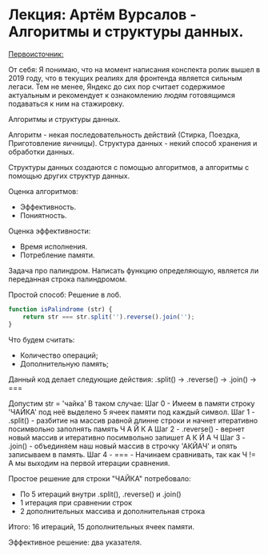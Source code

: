 # Лекция: Артём Вурсалов - Алгоритмы и структуры данных.

[Первоисточник:](https://www.youtube.com/watch?v=ijwbVxLMp58)

От себя: Я понимаю, что на момент написания конспекта ролик вышел в 2019 году, что в текущих реалиях для фронтенда является сильным легаси. Тем не менее, Яндекс до сих пор считает содержимое актуальным и рекомендует к ознакомлению людям готовящимся подаваться к ним на стажировку.

Алгоритмы и структуры данных.

Алгоритм - некая последовательность действий (Стирка, Поездка, Приготовление яичницы).
Структура данных - некий способ хранения и обработки данных.

Структуры данных создаются с помощью алгоритмов, а алгоритмы с помощью других структур данных.

Оценка алгоритмов:
- Эффективность.
- Пониятность.

Оценка эффективности:
- Время исполнения.
- Потребление памяти.

Задача про палиндром.
Написать функцию определяющую, является ли переданная строка палиндромом.

Простой способ: Решение в лоб.

```js
function isPalindrome (str) {
    return str === str.split('').reverse().join('');
}
```
Что будем считать:
- Количество операций;
- Дополнительную память;

Данный код делает следующие действия:
.split() -> .reverse() -> .join() -> ===

Допустим str = 'чайка'
В таком случае:
Шаг 0 - Имеем в памяти строку 'ЧАЙКА' под неё выделено 5 ячеек памяти под каждый символ.
Шаг 1 - .split() - разбитие на массив равной длинне строки и начнет итеративно посимвольно заполнять память Ч А Й К А
Шаг 2 - .reverse() - вернет новый массив и итеративно посимвольно запишет А К Й А Ч
Шаг 3 - .join() - объединяем наш новый массив в строчку 'АКЙАЧ' и опять записываем в память.
Шаг 4 - === - Начинаем сравнивать, так как Ч != А мы выходим на первой итерации сравнения.

Простое решение для строки "ЧАЙКА" потребовало:
- По 5 итераций внутри .split(), .reverse() и .join()
- 1 итерация при сравнении строк
- 2 дополнительных массива и дополнительная строка

Итого: 16 итераций, 15 дополнительных ячеек памяти.

Эффективное решение: два указателя.